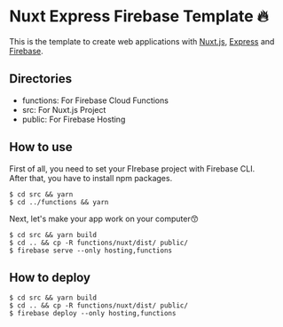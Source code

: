 # Nuxt Express Firebase Template 🔥

This is the template to create web applications with [Nuxt.js](https://nuxtjs.org/), [Express](http://expressjs.com/) and [Firebase](https://firebase.google.com/).

## Directories
* functions: For Firebase Cloud Functions
* src: For Nuxt.js Project
* public: For Firebase Hosting

## How to use
First of all, you need to set your FIrebase project with Firebase CLI.  
After that, you have to install npm packages.
```shell
$ cd src && yarn
$ cd ../functions && yarn
```
Next, let's make your app work on your computer😙
```shell
$ cd src && yarn build
$ cd .. && cp -R functions/nuxt/dist/ public/
$ firebase serve --only hosting,functions
```

## How to deploy
```shell
$ cd src && yarn build
$ cd .. && cp -R functions/nuxt/dist/ public/
$ firebase deploy --only hosting,functions
```
